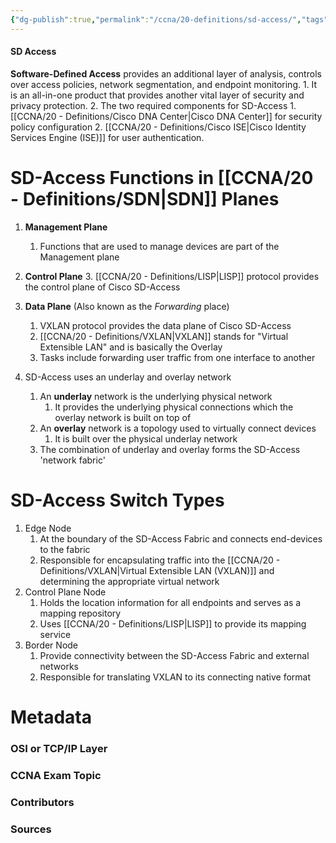 ```yaml
---
{"dg-publish":true,"permalink":"/ccna/20-definitions/sd-access/","tags":["defs_ccna"]}
---
```


#### SD Access
**Software-Defined Access** provides an additional layer of analysis, controls over access policies, network segmentation, and endpoint monitoring.
	1. It is an all-in-one product that provides another vital layer of security and privacy protection.
	2. The two required components for SD-Access
		1. [[CCNA/20 - Definitions/Cisco DNA Center\|Cisco DNA Center]] for security policy configuration
		2. [[CCNA/20 - Definitions/Cisco ISE\|Cisco Identity Services Engine (ISE)]] for user authentication.

# SD-Access Functions in [[CCNA/20 - Definitions/SDN\|SDN]] Planes
1. **Management Plane**
	1. Functions that are used to manage devices are part of the Management plane
2. **Control Plane**
	3. [[CCNA/20 - Definitions/LISP\|LISP]] protocol provides the control plane of Cisco SD-Access
3. **Data Plane** (Also known as the *Forwarding* place)
	1. VXLAN protocol provides the data plane of Cisco SD-Access
	2. [[CCNA/20 - Definitions/VXLAN\|VXLAN]] stands for "Virtual Extensible LAN" and is basically the Overlay
	3. Tasks include forwarding user traffic from one interface to another

4. SD-Access uses an underlay and overlay network
	1. An **underlay** network is the underlying physical network
		1. It provides the underlying physical connections which the overlay network is built on top of
	2. An **overlay** network is a topology used to virtually connect devices
		1. It is built over the physical underlay network
	3. The combination of underlay and overlay forms the SD-Access 'network fabric'

# SD-Access Switch Types
1. Edge Node
	1. At the boundary of the SD-Access Fabric and connects end-devices to the fabric
	2. Responsible for encapsulating traffic into the [[CCNA/20 - Definitions/VXLAN\|Virtual Extensible LAN (VXLAN)]] and determining the appropriate virtual network
2. Control Plane Node
	1. Holds the location information for all endpoints and serves as a mapping repository
	2. Uses [[CCNA/20 - Definitions/LISP\|LISP]] to provide its mapping service
3. Border Node
	1. Provide connectivity between the SD-Access Fabric and external networks
	2. Responsible for translating VXLAN to its connecting native format


# Metadata
### OSI or TCP/IP Layer

### CCNA Exam Topic

### Contributors

### Sources
